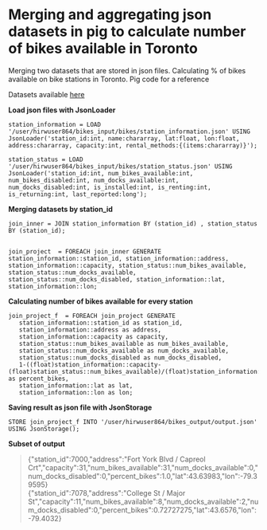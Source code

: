 # Merging and aggregating json datasets in pig to calculate number of bikes available in Toronto
Merging two datasets that are stored in json files. Calculating % of bikes available on bike stations in Toronto. Pig code for a reference

Datasets available [here](https://www.toronto.ca/city-government/data-research-maps/open-data/open-data-catalogue/#84045f23-7465-0892-8889-7b6f91049b29)


**Load  json files with JsonLoader**

```
station_information = LOAD '/user/hirwuser864/bikes_input/bikes/station_information.json' USING JsonLoader('station_id:int, name:chararray, lat:float, lon:float, address:chararray, capacity:int, rental_methods:{(items:chararray)}');

station_status = LOAD '/user/hirwuser864/bikes_input/bikes/station_status.json' USING JsonLoader('station_id:int, num_bikes_available:int, num_bikes_disabled:int, num_docks_available:int, num_docks_disabled:int, is_installed:int, is_renting:int, is_returning:int, last_reported:long');
```

**Merging datasets by station_id**

```
join_inner = JOIN station_information BY (station_id) , station_status BY (station_id);


join_project  = FOREACH join_inner GENERATE station_information::station_id, station_information::address, station_information::capacity, station_status::num_bikes_available, station_status::num_docks_available, station_status::num_docks_disabled, station_information::lat, station_information::lon;
```

**Calculating number of bikes available for every station**

```
join_project_f  = FOREACH join_project GENERATE 
   station_information::station_id as station_id,
   station_information::address as address,
   station_information::capacity as capacity,
   station_status::num_bikes_available as num_bikes_available,
   station_status::num_docks_available as num_docks_available,
   station_status::num_docks_disabled as num_docks_disabled,
   1-((float)station_information::capacity-(float)station_status::num_bikes_available)/(float)station_information::capacity  as percent_bikes,
   station_information::lat as lat,
   station_information::lon as lon;
```

**Saving result as json file with JsonStorage**

```
STORE join_project_f INTO '/user/hirwuser864/bikes_output/output.json' USING JsonStorage();
```

**Subset of output**
>{"station_id":7000,"address":"Fort York  Blvd / Capreol Crt","capacity":31,"num_bikes_available":31,"num_docks_available":0,"num_docks_disabled":0,"percent_bikes":1.0,"lat":43.63983,"lon":-79.39595} <br>
>{"station_id":7078,"address":"College St / Major St","capacity":11,"num_bikes_available":8,"num_docks_available":2,"num_docks_disabled":0,"percent_bikes":0.72727275,"lat":43.6576,"lon":-79.4032}
